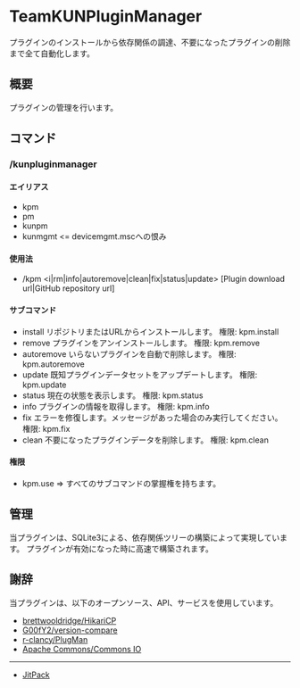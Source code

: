 # TeamKUNPluginManager
プラグインのインストールから依存関係の調達、不要になったプラグインの削除まで全て自動化します。

## 概要
プラグインの管理を行います。

## コマンド
### /kunpluginmanager
#### エイリアス
+ kpm
+ pm
+ kunpm
+ kunmgmt <= devicemgmt.mscへの恨み
#### 使用法
+ /kpm <i|rm|info|autoremove|clean|fix|status|update> [Plugin download url|GitHub repository url]
#### サブコマンド
+ install
リポジトリまたはURLからインストールします。
権限: kpm.install
+ remove
プラグインをアンインストールします。
  権限: kpm.remove
+ autoremove
いらないプラグインを自動で削除します。
  権限: kpm.autoremove
+ update
既知プラグインデータセットをアップデートします。
  権限: kpm.update
+ status
現在の状態を表示します。
  権限: kpm.status
+ info
プラグインの情報を取得します。
  権限: kpm.info
+ fix
エラーを修復します。メッセージがあった場合のみ実行してください。
  権限: kpm.fix
+ clean
不要になったプラグインデータを削除します。
  権限: kpm.clean

#### 権限
+ kpm.use => すべてのサブコマンドの掌握権を持ちます。

## 管理
当プラグインは、SQLite3による、依存関係ツリーの構築によって実現しています。
プラグインが有効になった時に高速で構築されます。

## 謝辞
当プラグインは、以下のオープンソース、API、サービスを使用しています。
+ [brettwooldridge/HikariCP](https://github.com/brettwooldridge/HikariCP)
+ [G00fY2/version-compare](https://github.com/G00fY2/version-compare)
+ [r-clancy/PlugMan](https://github.com/r-clancy/PlugMan)
+ [Apache Commons/Commons IO](https://commons.apache.org/proper/commons-io/)
---
+ [JitPack](https://jitpack.io/)
